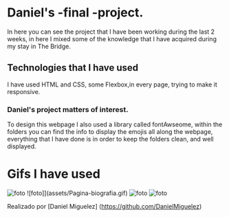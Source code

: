 # Daniel's -final -project.

In here you can see the project that I have been working during the last 2 weeks, in here I mixed some of the knowledge that I have acquired during my stay in The Bridge. 

## Technologies that I have used

I have used HTML and CSS, some Flexbox,in every page, trying to make it responsive.

### Daniel's project matters of interest.
To design this webpage I also used a library called fontAwseome, within the folders you can find the info to display the emojis all along the webpage, everything that I have done is in order to keep the folders clean, and well displayed.

# Gifs I have used

![foto](assets/Formulario-web.gif)
![foto]](assets/Pagina-biografia.gif)
![foto](assets/portfolio-web.gif)
![foto](assets/Pagina-principal-web.gif)

Realizado por [Daniel Miguelez] (https://github.com/DanielMiguelez)
